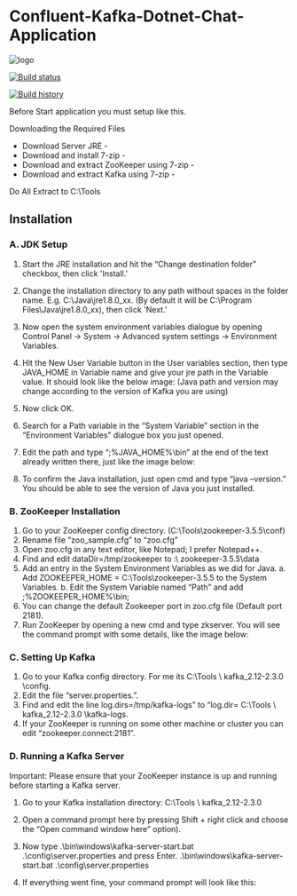 # Confluent-Kafka-Dotnet-Chat-Application


![logo](https://user-images.githubusercontent.com/21302583/61532098-75a9b680-aa46-11e9-8ffb-80e42c87c4ca.png)

[![Build status](https://ci.appveyor.com/api/projects/status/e77alnp1cqkyagu8?svg=true)](https://ci.appveyor.com/project/Mahadenamuththa/confluent-kafka-dotnet-chat-application)

[![Build history](https://buildstats.info/appveyor/chart/Mahadenamuththa/confluent-kafka-dotnet-chat-application)](https://ci.appveyor.com/project/Mahadenamuththa/confluent-kafka-dotnet-chat-application/history)


Before Start application you must setup like this.

Downloading the Required Files

- Download Server JRE -
- Download and install 7-zip -
- Download and extract ZooKeeper using 7-zip -
- Download and extract Kafka using 7-zip -

Do All Extract to C:\Tools

## Installation

### A. JDK Setup
1. Start the JRE installation and hit the “Change destination folder” checkbox, then click 'Install.'
 
2. Change the installation directory to any path without spaces in the folder name. E.g. C:\Java\jre1.8.0_xx\. (By default it will be C:\Program Files\Java\jre1.8.0_xx), then click 'Next.'
3. Now open the system environment variables dialogue by opening Control Panel -> System -> Advanced system settings -> Environment Variables.
4. Hit the New User Variable button in the User variables section, then type JAVA_HOME in Variable name and give your jre path in the Variable value. It should look like the below image:
 (Java path and version may change according to the version of Kafka you are using)
5. Now click OK.
6. Search for a Path variable in the “System Variable” section in the “Environment Variables” dialogue box you just opened.
7. Edit the path and type “;%JAVA_HOME%\bin” at the end of the text already written there, just like the image below:
 
8. To confirm the Java installation, just open cmd and type “java –version.” You should be able to see the version of Java you just installed.
 



















### B. ZooKeeper Installation
1.	Go to your ZooKeeper config directory. (C:\Tools\zookeeper-3.5.5\conf)
2.	Rename file “zoo_sample.cfg” to “zoo.cfg”
3.	Open zoo.cfg in any text editor, like Notepad; I prefer Notepad++.
4.	Find and edit dataDir=/tmp/zookeeper to :\ zookeeper-3.5.5\data  
5.	Add an entry in the System Environment Variables as we did for Java.
a.	Add ZOOKEEPER_HOME = C:\Tools\zookeeper-3.5.5 to the System Variables.
b.	Edit the System Variable named “Path” and add ;%ZOOKEEPER_HOME%\bin; 
6.	You can change the default Zookeeper port in zoo.cfg file (Default port 2181).
7.	Run ZooKeeper by opening a new cmd and type zkserver.
You will see the command prompt with some details, like the image below:
 



### C. Setting Up Kafka
1.	Go to your Kafka config directory. For me its C:\Tools \ kafka_2.12-2.3.0 \config.
2.	Edit the file “server.properties.”.
3.	Find and edit the line log.dirs=/tmp/kafka-logs” to “log.dir= C:\Tools \ kafka_2.12-2.3.0 \kafka-logs.
4.	If your ZooKeeper is running on some other machine or cluster you can edit “zookeeper.connect:2181”.




















### D. Running a Kafka Server
Important: Please ensure that your ZooKeeper instance is up and running before starting a Kafka server.
1.	Go to your Kafka installation directory: C:\Tools \ kafka_2.12-2.3.0 
2.	Open a command prompt here by pressing Shift + right click and choose the “Open command window here” option).
3.	Now type .\bin\windows\kafka-server-start.bat .\config\server.properties and press Enter.
.\bin\windows\kafka-server-start.bat .\config\server.properties

4. If everything went fine, your command prompt will look like this:
 

